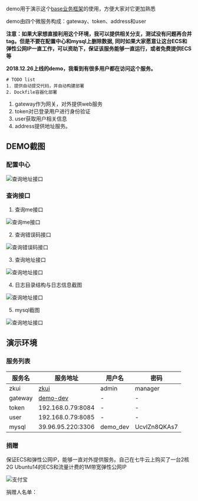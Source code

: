 demo用于演示这个[base业务框架](https://github.com/microsvs/base)的使用，方便大家对它更加熟悉

demo由四个微服务构成：gateway、token、address和user

**注意：如果大家想直接利用这个环境，我可以提供相关分支，测试没有问题再合并tag。但是不要在配置中心和mysql上删除数据, 同时如果大家愿意让这台ECS和弹性公网IP一直工作，可以资助下，保证该服务能够一直运行，或者免费提供ECS等**

**2018.12.26上线的demo，我看到有很多用户都在访问这个服务。**

```shell
# TODO list
1. 提供自动提交代码，并自动构建部署
2. Dockfile容器化部署
```
1. gateway作为网关，对外提供web服务
2. token对已登录用户进行身份验证
3. user获取用户相关信息
4. address提供地址服务。


## DEMO截图

### 配置中心

![查询地址接口](https://gewuwei.oss-cn-shanghai.aliyuncs.com/tracelearning/WechatIMG48.jpeg)

### 查询接口

1. 查询me接口

![查询me接口](https://gewuwei.oss-cn-shanghai.aliyuncs.com/tracelearning/WechatIMG44.jpeg)

2. 查询错误码接口

![查询错误码接口](https://gewuwei.oss-cn-shanghai.aliyuncs.com/tracelearning/WechatIMG45.jpeg)

3. 查询地址接口

![查询地址接口](https://gewuwei.oss-cn-shanghai.aliyuncs.com/tracelearning/WechatIMG46.jpeg)

4. 日志目录结构与日志信息截图

![查询地址接口](https://gewuwei.oss-cn-shanghai.aliyuncs.com/tracelearning/WechatIMG47.jpeg)

5. mysql截图

![查询地址接口](https://gewuwei.oss-cn-shanghai.aliyuncs.com/tracelearning/WechatIMG49.jpeg)

## 演示环境


### 服务列表

| 服务名 | 服务地址 | 用户名 | 密码 |
|---|---|---|---|
| zkui | [zkui](http://39.96.95.220:9090/login) | admin | manager |
| gateway | [demo-dev](http://39.96.95.220:8081?token=e3215ffa-8bd6-4010-aafb-d7817f3103dc) | - | - |
| token | 192.168.0.79:8084 | - | - |
| user | 192.168.0.79:8085 | - | -|
| mysql | 39.96.95.220:3306 | demo_dev | UcvIZn8QKAs7| 

### 捐赠

保证ECS和弹性公网IP，能够一直对外提供服务。自己在七牛云上购买了一台2核2G Ubuntu14的ECS和流量计费的1M带宽弹性公网IP

![支付宝](https://gewuwei.oss-cn-shanghai.aliyuncs.com/tracelearning/WechatIMG50.jpeg)

捐赠人名单：


